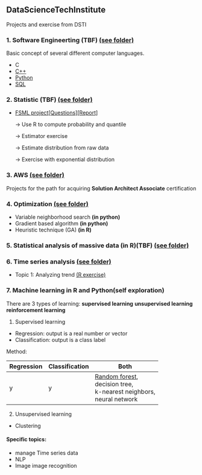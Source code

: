 ## DataScienceTechInstitute
Projects and exercise from DSTI

### 1. Software Engineerting (TBF) [(see folder)](https://github.com/Yuhsuant1994/DataScienceTechInstitute/tree/master/SoftwareEngineering)

Basic concept of several different computer languages.

   * C
   * [C++](https://github.com/Yuhsuant1994/DataScienceTechInstitute/tree/master/SoftwareEngineering/CPP_1_Class%20inheritance)
   * [Python](https://github.com/Yuhsuant1994/DataScienceTechInstitute/tree/master/SoftwareEngineering/Python) 
   * [SQL](https://github.com/Yuhsuant1994/DataScienceTechInstitute/tree/master/SoftwareEngineering/SQL)

### 2. Statistic (TBF) [(see folder)](https://github.com/Yuhsuant1994/DataScienceTechInstitute/tree/master/Statistic)

  * [FSML project](https://github.com/Yuhsuant1994/DataScienceTechInstitute/tree/master/Statistic/FSML_project)[[Questions]](https://github.com/Yuhsuant1994/DataScienceTechInstitute/blob/master/Statistic/FSML_project/DSTIFundationsjuil19.pdf)[[Report]](https://github.com/Yuhsuant1994/DataScienceTechInstitute/blob/master/Statistic/FSML_project/(Report_PDF)FSMLpart2_Yu-Hsuan_TING.pdf)
  
    -> Use R to compute probability and quantile 
    
    -> Estimator exercise
    
    -> Estimate distribution from raw data
    
    -> Exercise with exponential distribution

### 3. AWS [(see folder)](https://github.com/Yuhsuant1994/DataScienceTechInstitute/tree/master/AWS)

Projects for the path for acquiring **Solution Architect Associate** certification

### 4. Optimization [(see folder)](https://github.com/Yuhsuant1994/DataScienceTechInstitute/tree/master/Optimization)

   * Variable neighborhood search **(in python)**
   * Gradient based algorithm **(in python)**
   * Heuristic technique (GA) **(in R)**

### 5. Statistical analysis of massive data (in R)(TBF) [(see folder)](https://github.com/Yuhsuant1994/DataScienceTechInstitute/tree/master/Statistical%20analysis%20of%20massive%20data)

### 6. Time series analysis [(see folder)](https://github.com/Yuhsuant1994/DataScienceTechInstitute/tree/master/TimeSeries)

  * Topic 1: Analyzing trend [(R exercise)](https://github.com/Yuhsuant1994/DataScienceTechInstitute/blob/master/TimeSeries/1.%20Analyzing%20trend.R)
  
### 7. Machine learning in R and Python(self exploration)

There are 3 types of learning: **supervised learning** **unsupervised learning** **reinforcement learning**

  1) Supervised learning

  * Regression: output is a real number or vector 
  * Classification: output is a class label
  
  Method:
  
Regression | Classification | Both
--- | --- |---
y | y | [Random forest](https://alvinalexander.com/text/how-put-multiple-lines-markdown-table-cell-multiline-table),<br>decision tree,<br>k-nearest neighbors,<br>neural network
 


  2) Unsupervised learning

  * Clustering
  
 #### Specific topics:
  * manage Time series data 
  * NLP
  * Image image recognition

